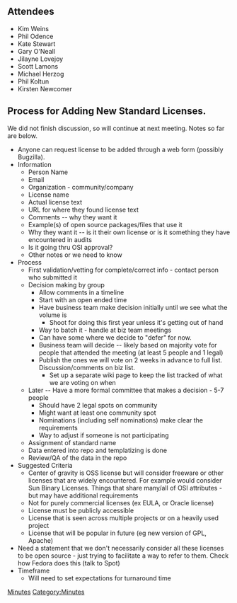 ## Attendees

  - Kim Weins
  - Phil Odence
  - Kate Stewart
  - Gary O'Neall
  - Jilayne Lovejoy
  - Scott Lamons
  - Michael Herzog
  - Phil Koltun
  - Kirsten Newcomer

## Process for Adding New Standard Licenses.

We did not finish discussion, so will continue at next meeting. Notes so
far are below.

  - Anyone can request license to be added through a web form (possibly
    Bugzilla).
  - Information
      - Person Name
      - Email
      - Organization - community/company
      - License name
      - Actual license text
      - URL for where they found license text
      - Comments -- why they want it
      - Example(s) of open source packages/files that use it
      - Why they want it -- is it their own license or is it something
        they have encountered in audits
      - Is it going thru OSI approval?
      - Other notes or we need to know
  - Process
      - First validation/vetting for complete/correct info - contact
        person who submitted it
      - Decision making by group
          - Allow comments in a timeline
          - Start with an open ended time
          - Have business team make decision initially until we see what
            the volume is
              - Shoot for doing this first year unless it's getting out
                of hand
          - Way to batch it - handle at biz team meetings
          - Can have some where we decide to "defer" for now.
          - Business team will decide -- likely based on majority vote
            for people that attended the meeting (at least 5 people and
            1 legal)
          - Publish the ones we will vote on 2 weeks in advance to full
            list. Discussion/comments on biz list.
              - Set up a separate wiki page to keep the list tracked of
                what we are voting on when
      - Later -- Have a more formal committee that makes a decision -
        5-7 people
          - Should have 2 legal spots on community
          - Might want at least one community spot
          - Nominations (including self nominations) make clear the
            requirements
          - Way to adjust if someone is not participating
      - Assignment of standard name
      - Data entered into repo and templatizing is done
      - Review/QA of the data in the repo
  - Suggested Criteria
      - Center of gravity is OSS license but will consider freeware or
        other licenses that are widely encountered. For example would
        consider Sun Binary Licenses. Things that share many/all of OSI
        attributes - but may have additional requirements
      - Not for purely commercial licenses (ex EULA, or Oracle license)
      - License must be publicly accessible
      - License that is seen across multiple projects or on a heavily
        used project
      - License that will be popular in future (eg new version of GPL,
        Apache)
  - Need a statement that we don't necessarily consider all these
    licenses to be open source - just trying to facilitate a way to
    refer to them. Check how Fedora does this (talk to Spot)
  - Timeframe
      - Will need to set expectations for turnaround time

[Minutes](Category:Business "wikilink")
[Category:Minutes](Category:Minutes "wikilink")
